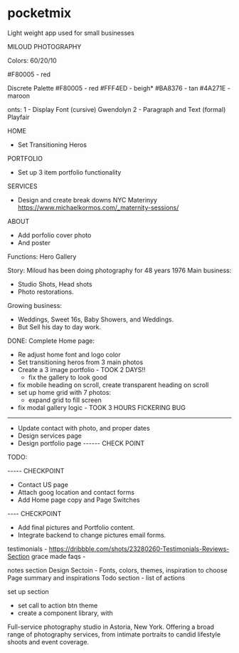 # pocketmix 
Light weight app used for small businesses


MILOUD PHOTOGRAPHY

Colors:
60/20/10

#F80005 - red 


Discrete Palette
#F80005 - red
#FFF4ED - beigh*
#BA8376 - tan 
#4A271E - maroon

onts:
1 - Display Font (cursive) Gwendolyn
2 - Paragraph and Text (formal) Playfair


HOME 
- Set Transitioning Heros

PORTFOLIO
- Set up 3 item portfolio functionality

SERVICES
- Design and create break downs
NYC Materinyy 
https://www.michaelkormos.com/_maternity-sessions/

ABOUT
- Add porfolio cover photo
- And poster

Functions: 
Hero
Gallery


Story:
Miloud has been doing photography for 48 years 1976
Main business:
- Studio Shots, Head shots
- Photo restorations.

Growing business:
- Weddings, Sweet 16s, Baby Showers, and Weddings. 
- But Sell his day to day work.

DONE:
Complete Home page:
- Re adjust home font and logo color
- Set transitioning heros from 3 main photos
- Create a 3 image portfolio - TOOK 2 DAYS!!
  * fix the gallery to look good
- fix mobile heading on scroll, create transparent heading on scroll
- set up home grid with 7 photos:
    * expand grid to fill screen
- fix modal gallery logic - TOOK 3 HOURS FICKERING BUG
------
- Update contact with photo, and proper dates
- Design services page
- Design portfolio page
------ CHECK POINT


TODO:

----- CHECKPOINT 
- Contact US page
- Attach goog location and contact forms
- Add Home page copy and Page Switches

---- CHECKPOINT 
- Add final pictures and Portfolio content.
- Integrate backend to change pictures email forms.

testimonials - https://dribbble.com/shots/23280260-Testimonials-Reviews-Section
grace made faqs -


notes section
Design Sectoin - Fonts, colors, themes, inspiration to choose
Page summary and inspirations
Todo section - list of actions

set up section
- set call to action btn theme
- create a component library, with 


Full-service photography studio in Astoria, New York. Offering a broad range of photography services, from intimate portraits to candid lifestyle shoots and event coverage.